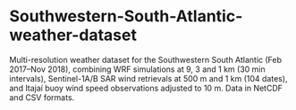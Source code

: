 # Southwestern-South-Atlantic-weather-dataset
Multi-resolution weather dataset for the Southwestern South Atlantic (Feb 2017–Nov 2018), combining WRF simulations at 9, 3 and 1 km (30 min intervals), Sentinel-1A/B SAR wind retrievals at 500 m and 1 km (104 dates), and Itajaí buoy wind speed observations adjusted to 10 m. Data in NetCDF and CSV formats.
